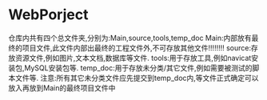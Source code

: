 # WebPorject
 仓库内共有四个总文件夹,分别为:Main,source,tools,temp_doc
 Main:内部放有最终的项目文件,此文件内部出最终的工程文件外,不可存放其他文件!!!!!!!!
 source:存放资源文件,例如图片,文本文档,数据库等文件.
 tools:用于存放工具,例如navicat安装包,MySQL安装包等.
 temp_doc:用于存放未分类/其它文件,例如需要被测试的脚本文件等.
 注意:所有其它未分类文件应先提交到temp_doc内,等文件正式确定可以放入再放到Main的最终项目文件中
